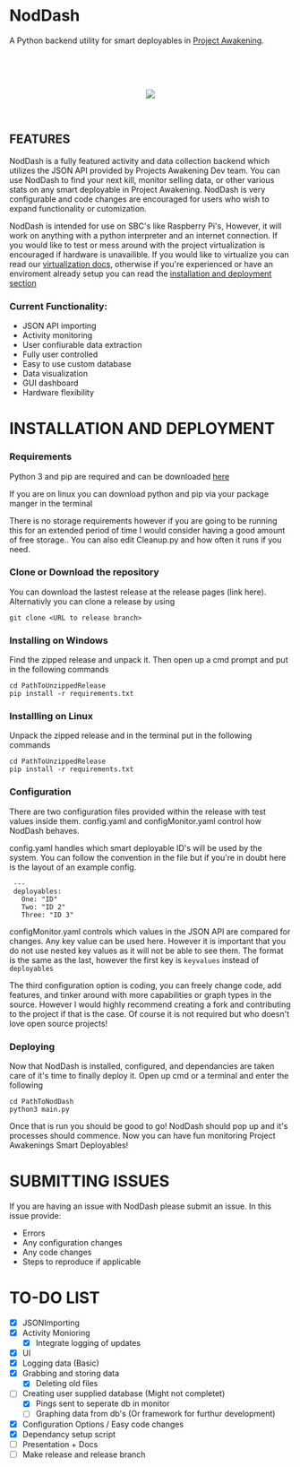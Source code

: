 # **NodDash**
 A Python backend utility for smart deployables in [Project Awakening](https://phase3.projectawakening.io/).

 </br>
 </br>
 </br>

 <p style="text-align: center"><img src="https://harbor-webapp.s3.us-east-2.amazonaws.com/projects/6/global/logo.png"></p>
 
 </br>

 ## **FEATURES**

 NodDash is a fully featured activity and data collection backend which utilizes the JSON API provided by Projects Awakening Dev team. You can use NodDash to find your next kill, monitor selling data, or other various stats on any smart deployable in Project Awakening. NodDash is very configurable and code changes are encouraged for users who wish to expand functionality or cutomization.

 NodDash is intended for use on SBC's like Raspberry Pi's, However, it will work on anything with a python interpreter and an internet connection. If you would like to test or mess around with the project virtualization is encouraged if hardware is unavailible. If you would like to virtualize you can read our [virtualization docs](Docs/Virtualization.md), otherwise if you're experienced or have an enviroment already setup you can read the [installation and deployment section](https://github.com/DemonChicken1111/Python-Backend-For-PA?tab=readme-ov-file#installation-and-deployment)

 ### Current Functionality:

 - JSON API importing
 - Activity monitoring 
 - User confiurable data extraction
 - Fully user controlled
 - Easy to use custom database 
 - Data visualization
 - GUI dashboard
 - Hardware flexibility


# **INSTALLATION AND DEPLOYMENT**

 ### Requirements

 Python 3 and pip are required and can be downloaded [here](https://www.python.org/downloads/)

 If you are on linux you can download python and pip via your package manger in the terminal

 There is no storage requirements however if you are going to be running this for an extended period of time I would consider having a good amount of free storage.. You can also edit Cleanup.py and how often it runs if you need. 

 ### Clone or Download the repository

 You can download the lastest release at the release pages (link here). Alternativly you can clone a release by using 

 ```
 git clone <URL to release branch>
 ```

 ### Installing on Windows 

 Find the zipped release and unpack it. Then open up a cmd prompt and put in the following commands

 ```
cd PathToUnzippedRelease
pip install -r requirements.txt
 ```

 ### Installling on Linux

 Unpack the zipped release and in the terminal put in the following commands

 ```
 cd PathToUnzippedRelease
 pip install -r requirements.txt
 ```

 ### Configuration 

 There are two configuration files provided within the release with test values inside them. config.yaml and configMonitor.yaml control how NodDash behaves.

 config.yaml handles which smart deployable ID's will be used by the system. You can follow the convention in the file but if you're in doubt here is the layout of an example config.

 ```
  ---
  deployables:
  	One: "ID"
  	Two: "ID 2"
  	Three: "ID 3"
 ```

 configMonitor.yaml controls which values in the JSON API are compared for changes. Any key value can be used here. However it is important that you do not use nested key values as it will not be able to see them. The format is the same as the last, however the first key is `keyvalues` instead of `deployables`

 The third configuration option is coding, you can freely change code, add features, and tinker around with more capabilities or graph types in the source. However I would highly recommend creating a fork and contributing to the project if that is the case. Of course it is not required but who doesn't love open source projects!

 ### Deploying

 Now that NodDash is installed, configured, and dependancies are taken care of it's time to finally deploy it. Open up cmd or a terminal and enter the following

 ```
 cd PathToNodDash
 python3 main.py
 ```
 
 Once that is run you should be good to go! NodDash should pop up and it's processes should commence. Now you can have fun monitoring Project Awakenings Smart Deployables!

# SUBMITTING ISSUES

 If you are having an issue with NodDash please submit an issue. In this issue provide:

 - Errors
 - Any configuration changes
 - Any code changes 
 - Steps to reproduce if applicable

# TO-DO LIST

- [x] JSONImporting
- [x] Activity Monioring 
	- [x] Integrate logging of updates
- [x] UI
- [x] Logging data (Basic)
- [x] Grabbing and storing data
	- [x] Deleting old files
- [ ] Creating user supplied database (Might not completet)
	- [x] Pings sent to seperate db in monitor
	- [ ] Graphing data from db's (Or framework for furthur development)
- [x] Configuration Options / Easy code changes
- [x] Dependancy setup script
- [ ] Presentation + Docs
- [ ] Make release and release branch
